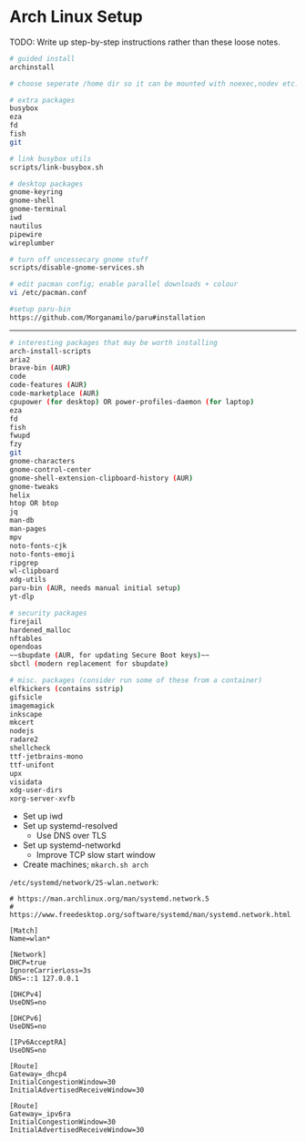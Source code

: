 # Arch Linux Setup

TODO: Write up step-by-step instructions rather than these loose notes.

```sh
# guided install
archinstall

# choose seperate /home dir so it can be mounted with noexec,nodev etc.
```

```sh
# extra packages
busybox
eza
fd
fish
git
```

```sh
# link busybox utils
scripts/link-busybox.sh
```

```sh
# desktop packages
gnome-keyring
gnome-shell
gnome-terminal
iwd
nautilus
pipewire
wireplumber
```

```sh
# turn off uncessecary gnome stuff
scripts/disable-gnome-services.sh
```

```sh
# edit pacman config; enable parallel downloads + colour
vi /etc/pacman.conf
```

<!--
```sh
#setup yay-bin
https://github.com/Jguer/yay#binary
```
-->

```sh
#setup paru-bin
https://github.com/Morganamilo/paru#installation
```

---

```sh
# interesting packages that may be worth installing
arch-install-scripts
aria2
brave-bin (AUR)
code
code-features (AUR)
code-marketplace (AUR)
cpupower (for desktop) OR power-profiles-daemon (for laptop)
eza
fd
fish
fwupd
fzy
git
gnome-characters
gnome-control-center
gnome-shell-extension-clipboard-history (AUR)
gnome-tweaks
helix
htop OR btop
jq
man-db
man-pages
mpv
noto-fonts-cjk
noto-fonts-emoji
ripgrep
wl-clipboard
xdg-utils
paru-bin (AUR, needs manual initial setup)
yt-dlp
```

```sh
# security packages
firejail
hardened_malloc
nftables
opendoas
~~sbupdate (AUR, for updating Secure Boot keys)~~
sbctl (modern replacement for sbupdate)
```

```sh
# misc. packages (consider run some of these from a container)
elfkickers (contains sstrip)
gifsicle
imagemagick
inkscape
mkcert
nodejs
radare2
shellcheck
ttf-jetbrains-mono
ttf-unifont
upx
visidata
xdg-user-dirs
xorg-server-xvfb
```

- Set up iwd
- Set up systemd-resolved
  - Use DNS over TLS
- Set up systemd-networkd
  - Improve TCP slow start window
- Create machines; `mkarch.sh arch`

`/etc/systemd/network/25-wlan.network`:
```
# https://man.archlinux.org/man/systemd.network.5
# https://www.freedesktop.org/software/systemd/man/systemd.network.html

[Match]
Name=wlan*

[Network]
DHCP=true
IgnoreCarrierLoss=3s
DNS=::1 127.0.0.1

[DHCPv4]
UseDNS=no

[DHCPv6]
UseDNS=no

[IPv6AcceptRA]
UseDNS=no

[Route]
Gateway=_dhcp4
InitialCongestionWindow=30
InitialAdvertisedReceiveWindow=30

[Route]
Gateway=_ipv6ra
InitialCongestionWindow=30
InitialAdvertisedReceiveWindow=30
```
